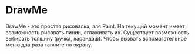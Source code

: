 DrawMe
======

DrawMe - это простая рисовалка, аля Paint. На текущий момент имеет возможность рисовать линии, сглаживать их.
Существует возможность выбирать толщину (ручка, карандаш).
Чтобы вызвать вспомагательное меню два раза тапните по экрану. 